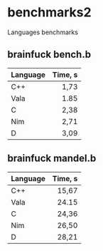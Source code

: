 # benchmarks2
Languages benchmarks

## brainfuck bench.b

|                 Language |                   Time, s |
| :----------------------- | ------------------------: |
|                      C++ |                   1,73 |
|                     Vala |                     1.85 |
|                      C |                    2,38 |
|                     Nim |                      2,71 |
|                   D |                     3,09 | 

## brainfuck mandel.b

|                 Language |                   Time, s |
| :----------------------- | ------------------------: |
|                  C++ |    15,67 |
|                     Vala |                     24.15 |
|                      C |                    24,36 |
|                     Nim |                      26,50 |
|                   D |                     28,21 | 